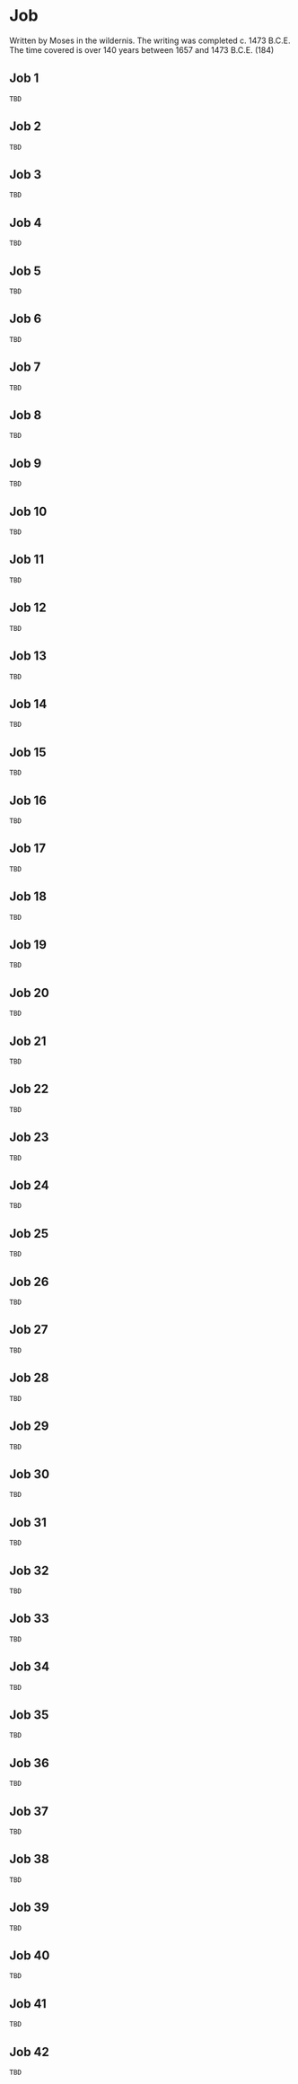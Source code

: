 # Job

Written by Moses in the wildernis. The writing was completed c. 1473 B.C.E. The time covered is over 140 years between 1657 and 1473 B.C.E. (184)

## Job 1

```
TBD
```


## Job 2

```
TBD
```


## Job 3

```
TBD
```


## Job 4

```
TBD
```


## Job 5

```
TBD
```


## Job 6

```
TBD
```


## Job 7

```
TBD
```


## Job 8

```
TBD
```


## Job 9

```
TBD
```


## Job 10

```
TBD
```


## Job 11

```
TBD
```


## Job 12

```
TBD
```


## Job 13

```
TBD
```


## Job 14

```
TBD
```


## Job 15

```
TBD
```


## Job 16

```
TBD
```


## Job 17

```
TBD
```


## Job 18

```
TBD
```


## Job 19

```
TBD
```


## Job 20

```
TBD
```


## Job 21

```
TBD
```


## Job 22

```
TBD
```


## Job 23

```
TBD
```


## Job 24

```
TBD
```


## Job 25

```
TBD
```


## Job 26

```
TBD
```


## Job 27

```
TBD
```


## Job 28

```
TBD
```


## Job 29

```
TBD
```


## Job 30

```
TBD
```


## Job 31

```
TBD
```


## Job 32

```
TBD
```


## Job 33

```
TBD
```


## Job 34

```
TBD
```


## Job 35

```
TBD
```


## Job 36

```
TBD
```


## Job 37

```
TBD
```


## Job 38

```
TBD
```


## Job 39

```
TBD
```


## Job 40

```
TBD
```


## Job 41

```
TBD
```


## Job 42

```
TBD
```


